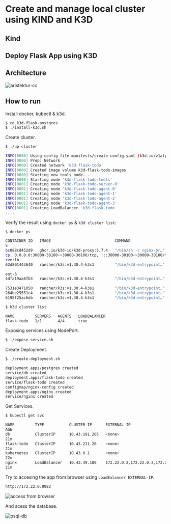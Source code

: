 # Create and manage local cluster using KIND and K3D

## Kind

## Deploy Flask App using K3D

## Architecture

![aristektur-cc](https://github.com/user-attachments/assets/46b3ae10-bf6a-45c8-99a7-2382b48532b2)

## How to run

Install docker, kubectl & k3d.

```bash
$ cd k3d-flask-postgres
$ ./install-k3d.sh
```

Create cluster.

```bash
$ ./up-cluster

INFO[0000] Using config file manifests/create-config.yaml (k3d.io/v1alpha5#simple)
INFO[0000] Prep: Network
INFO[0000] Created network 'k3d-flask-todo'
INFO[0000] Created image volume k3d-flask-todo-images
INFO[0000] Starting new tools node...
INFO[0000] Starting node 'k3d-flask-todo-tools'
INFO[0001] Creating node 'k3d-flask-todo-server-0'
INFO[0001] Creating node 'k3d-flask-todo-agent-0'
INFO[0001] Creating node 'k3d-flask-todo-agent-1'
INFO[0001] Creating node 'k3d-flask-todo-agent-2'
INFO[0001] Creating node 'k3d-flask-todo-agent-3'
INFO[0001] Creating LoadBalancer 'k3d-flask-todo
....
```

Verify the result using `docker ps` & `k3d cluster list`:

```bash
$ docker ps

CONTAINER ID   IMAGE                            COMMAND                  CREATED              STATUS              PORT
S                                                                                                    NAMES
bc088cd452d9   ghcr.io/k3d-io/k3d-proxy:5.7.4   "/bin/sh -c nginx-pr…"   About a minute ago   Up About a minute   80/t
cp, 0.0.0.0:30000-30100->30000-30100/tcp, :::30000-30100->30000-30100/tcp, 0.0.0.0:35331->6443/tcp   k3d-flask-todo-se
rverlb
62d801443640   rancher/k3s:v1.30.4-k3s1         "/bin/k3d-entrypoint…"   About a minute ago   Up About a minute
                                                                                                     k3d-flask-todo-ag
ent-3
4dfa19aa6fb3   rancher/k3s:v1.30.4-k3s1         "/bin/k3d-entrypoint…"   About a minute ago   Up About a minute
                                                                                                     k3d-flask-todo-agent-2
7531e3471050   rancher/k3s:v1.30.4-k3s1         "/bin/k3d-entrypoint…"   About a minute ago   Up About a minute                                                                                                            k3d-flask-todo-agent-1
264be25551c4   rancher/k3s:v1.30.4-k3s1         "/bin/k3d-entrypoint…"   About a minute ago   Up About a minute                                                                                                            k3d-flask-todo-agent-0
6198f25ac6eb   rancher/k3s:v1.30.4-k3s1         "/bin/k3d-entrypoint…"   About a minute ago   Up About a minute                                                                                                            k3d-flask-todo-server-0
```

```bash
$ k3d cluster list

NAME         SERVERS   AGENTS   LOADBALANCER
flask-todo   1/1       4/4      true
```

Exposing services using NodePort.

```bash
$ ./expose-service.sh

```

Create Deployment.

```bash
$ ./create-deployment.sh

deployment.apps/postgres created
service/db created
deployment.apps/flask-todo created
service/flask-todo created
configmap/nginx-config created
deployment.apps/nginx created
service/nginx created
```

Get Services.

```bash
$ kubectl get svc

NAME         TYPE           CLUSTER-IP      EXTERNAL-IP                                              PORT(S)
AGE
db           ClusterIP      10.43.191.205   <none>                                                   5432/TCP
21m
flask-todo   ClusterIP      10.43.211.20    <none>                                                   5000/TCP
21m
kubernetes   ClusterIP      10.43.0.1       <none>                                                   443/TCP
22m
nginx        LoadBalancer   10.43.49.180    172.22.0.2,172.22.0.3,172.22.0.4,172.22.0.5,172.22.0.6   8082:31951/TCP
21m
```

Try to accesing the app from browser using `LoadBalancer EXTERNAL-IP`.

```sh
http://172.22.0.8082
```

![access from browser](https://github.com/user-attachments/assets/ea3aceeb-07f6-4adc-8197-52c1f7f02dcb)

And acess the database.

![psql-db](https://github.com/user-attachments/assets/19afd963-3b8a-44f5-bd0b-593ae8d2ddec)
